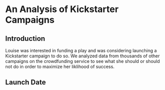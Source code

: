 # An Analysis of Kickstarter Campaigns

## Introduction

Louise was interested in funding a play and was considering launching a Kickstarter campaign to do so.  We analyzed data from thousands of other campaigns on the crowdfunding service to see what she should or should not do in order to maximize her liklihood of success.

## Launch Date

